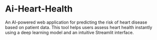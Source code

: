 # Ai-Heart-Health
An AI-powered web application for predicting the risk of heart disease based on patient data. This tool helps users assess heart health instantly using a deep learning model and an intuitive Streamlit interface.
